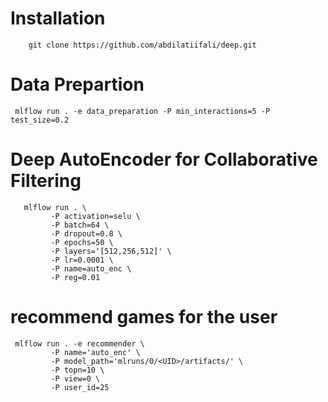 # Installation

```
    git clone https://github.com/abdilatiifali/deep.git
```

 # Data Prepartion
 ```
  mlflow run . -e data_preparation -P min_interactions=5 -P test_size=0.2
 ```
 # Deep AutoEncoder for Collaborative Filtering
 
 ```
    mlflow run . \
          -P activation=selu \
          -P batch=64 \
          -P dropout=0.8 \
          -P epochs=50 \
          -P layers='[512,256,512]' \
          -P lr=0.0001 \
          -P name=auto_enc \
          -P reg=0.01
 ```
 # recommend games for the user
 
 ```
  mlflow run . -e recommender \
          -P name='auto_enc' \
          -P model_path='mlruns/0/<UID>/artifacts/' \
          -P topn=10 \
          -P view=0 \
          -P user_id=25
  ```

